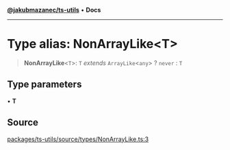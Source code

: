 [**@jakubmazanec/ts-utils**](../README.md) • **Docs**

---

# Type alias: NonArrayLike\<T\>

> **NonArrayLike**\<`T`\>: `T` _extends_ `ArrayLike`\<`any`\> ? `never` : `T`

## Type parameters

• **T**

## Source

[packages/ts-utils/source/types/NonArrayLike.ts:3](https://github.com/jakubmazanec/tools/blob/2f8bfe433bf76006231c1e3b5197238029672b8c/packages/ts-utils/source/types/NonArrayLike.ts#L3)
